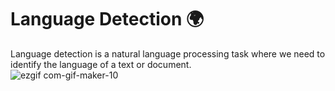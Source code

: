 # Language Detection 🌍
Language detection is a natural language processing task where we need to identify the language of a text or document.   
![ezgif com-gif-maker-10](https://user-images.githubusercontent.com/79986157/182464071-11517c4e-53b2-4ca2-b30c-ce11a239317a.gif)
